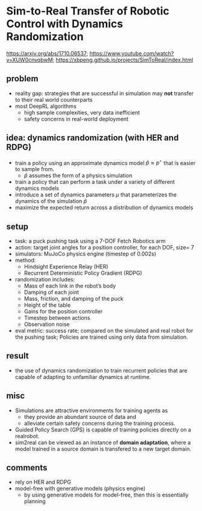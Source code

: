 # Sim-to-Real Transfer of Robotic Control with Dynamics Randomization
https://arxiv.org/abs/1710.06537;
https://www.youtube.com/watch?v=XUW0cnvqbwM;
https://xbpeng.github.io/projects/SimToReal/index.html

## problem
* reality gap:
  strategies that are successful in simulation may **not**
  transfer to their real world counterparts
* most DeepRL algorithms
  * high sample complexities, very data inefficient
  * safety concerns in real-world deployment

## idea: dynamics randomization (with HER and RDPG)
* train a policy using an approximate dynamics model $\hat{p} \approx  p^{\star}$ that is easier to sample from.
  * $\hat{p}$ assumes the form of a physics simulation
* train a policy that can perform a task under a variety of different dynamics models
* introduce a set of dynamics parameters $\mu$ that parameterizes the dynamics of the simulation $\hat{p}$
* maximize the expected return across a distribution of dynamics models

## setup
* task: a puck pushing task using a 7-DOF Fetch Robotics arm
* action: target joint angles for a position controller, for each DOF, size= 7
* simulators: MuJoCo physics engine (timestep of 0.002s)
* method:
  * Hindsight Experience Relay (HER)
  * Recurrent Deterministic Policy Gradient (RDPG)
* randomization includes:
  * Mass of each link in the robot’s body
  * Damping of each joint
  * Mass, friction, and damping of the puck
  * Height of the table
  * Gains for the position controller
  * Timestep between actions
  * Observation noise
* eval metric: success rate;
  compared on the simulated and real robot for the pushing task;
  Policies are trained using only data from simulation.

## result
* the use of dynamics randomization
  to train recurrent policies that are capable of adapting
  to unfamiliar dynamics at runtime.

## misc
* Simulations are attractive environments for training agents as
  * they provide an abundant source of data and
  * alleviate certain safety concerns during the training process.
* Guided Policy Search (GPS) is capable of training policies directly on a realrobot.
* sim2real can be viewed as an instance of **domain adaptation**, where
  a model trained in a source domain is transfered to a new target domain.

## comments
* rely on HER and RDPG
* model-free with generative models (physics engine)
  * by using generative models for model-free, then this is essentially planning

